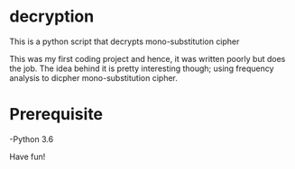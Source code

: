 # decryption
This is a python script that decrypts mono-substitution cipher

This was my first coding project and hence, it was written poorly but does the job. 
The idea behind it is pretty interesting though; using frequency analysis to dicpher mono-substitution cipher. 

# Prerequisite
-Python 3.6

Have fun!
